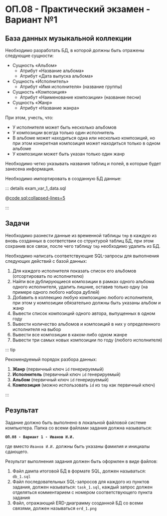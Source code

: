 <!-- @include: ./includes/_disclaimer.md -->

# ОП.08 - Практический экзамен - Вариант №1

## База данных музыкальной коллекции

Необходимо разработать БД, в которой должны быть отражены следующие сущности:

- Сущность «Альбом»
  - Атрибут «Название альбома»
  - Атрибут «Дата выпуска альбома»
- Сущность «Исполнитель»
  - Атрибут «Имя исполнителя» (название группы)
- Сущность «Композиция»
  - Атрибут «Наименование композиции» (название песни)
- Сущность «Жанр»
  - Атрибут «Название жанра»

При этом, учесть, что:

- У исполнителя может быть несколько альбомов
- У композиции всегда только один исполнитель
- В альбоме может находиться одна или несколько композиций, но при этом конкретная композиция может находиться только в одном альбоме
- У композиции может быть указан только один жанр

Необходимо четко указывать названия таблиц и полей, в которые будет занесена информация.

Необходимо импортировать в созданную БД данные:

::: details exam_var_1_data.sql

@[code sql:collapsed-lines=5](./includes/exam_var_1_data.sql)

:::

## Задачи

Необходимо разнести данные из временной таблицы `tmp` в каждую из вновь созданных в соответствии со структурой таблиц БД, при этом сохранив все связи, после чего таблицу `tmp` необходимо удалить из БД.

Необходимо написать соответствующие SQL-запросы для выполнения следующих действий с базой данных:

1. Для каждого исполнителя показать список его альбомов (отсортировать по исполнителю)
2. Найти все дублирующиеся композиции в рамках одного альбома одного исполнителя, удалить лишние, оставив только одну (на примере одного любого набора дублей)
3. Добавить в коллекцию любую композицию любого исполнителя, при этом у композиции обязательно должны быть указаны альбом и жанр
4. Вывести список композиций одного автора, выпущенных в одном году
5. Вывести количество альбомов и композиций в них у определенного исполнителя на выбор
6. Вывести все композиции в каком-либо одном жанре
7. Вывести три самых новых композиции по году (любого исполнителя)

::: tip

Рекомендуемый порядок разбора данных:

1. __Жанр__ (первичный ключ `id` генерируемый)
2. __Исполнитель__ (первичный ключ `id` генерируемый)
3. __Альбом__ (первичный ключ `id` генерируемый)
4. __Композиция__ (можно использовать `id` из `tmp` как первичный ключ)

:::

## Результат

Задание должно быть выполнено в локальной файловой системе компьютера. Папка со всеми файлами задания должна называться:

__`ОП.08 - Вариант 1 - Иванов И.И.`__

где вместо `Иванов И.И.` должны быть указаны фамилия и инициалы сдающего.

Результат выполнения задания должен быть оформлен в виде файлов:

1. Файл дампа итоговой БД в формате SQL, должен называться: `db_1.sql`
2. Файл последовательных SQL-запросов для каждого из пунктов задания, должен называться: `task_1.sql`, каждый запрос должен отделяться комментарием с номером соответствующего пункта задания
3. Файл, отражающий ERD-диаграмму созданной БД со всеми связями, должен называться `erd_1.png`
